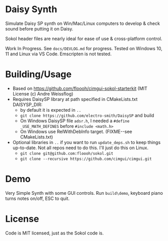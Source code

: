 # Daisy Synth

Simulate Daisy SP synth on Win/Mac/Linux computers to develop & check sound before putting it on Daisy.

Sokol header files are nearly ideal for ease of use & cross-platform control.

Work In Progress.  See `docs/DEVLOG.md` for progress.  Tested on Windows 10, 11 and Linux via VS Code.  Emscripten is not tested.

# Building/Usage

* Based on https://github.com/floooh/cimgui-sokol-starterkit (MIT License (c) Andre Weissflog)
* Requires DaisySP library at path specified in CMakeLists.txt DAISYSP_DIR:
  * by default it is expected in `..`
  * `git clone https://github.com/electro-smith/DaisySP` and build 
  * On Windows DaisySP file `adsr.h`, I needed a `#define _USE_MATH_DEFINES` before `#include <math.h>`
  * On Windows use RelWithDebInfo target. (FIXME--see CMakeLists.txt)
* Optional libraries in `..` if you want to run `update_deps.sh` to keep things up-to-date.  Not all repos need to do this.  I'll just do this on Linux.
  * `git clone git@github.com:floooh/sokol.git`
  * `git clone --recursive https://github.com/cimgui/cimgui.git`

# Demo

Very Simple Synth with some GUI controls. Run `build\demo`, keyboard piano turns notes on/off, ESC to quit.

# License

Code is MIT licensed, just as the Sokol code is.